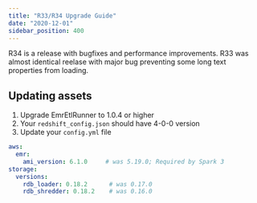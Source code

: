 ```yaml
---
title: "R33/R34 Upgrade Guide"
date: "2020-12-01"
sidebar_position: 400
---
```


R34 is a release with bugfixes and performance improvements. R33 was almost identical reelase with major bug preventing some long text properties from loading.

## Updating assets

1. Upgrade EmrEtlRunner to 1.0.4 or higher
2. Your `redshift_config.json` should have 4-0-0 version
3. Update your `config.yml` file

```yaml
aws:
  emr:
    ami_version: 6.1.0     # was 5.19.0; Required by Spark 3
storage:
  versions:
    rdb_loader: 0.18.2      # was 0.17.0
    rdb_shredder: 0.18.2    # was 0.16.0
```
